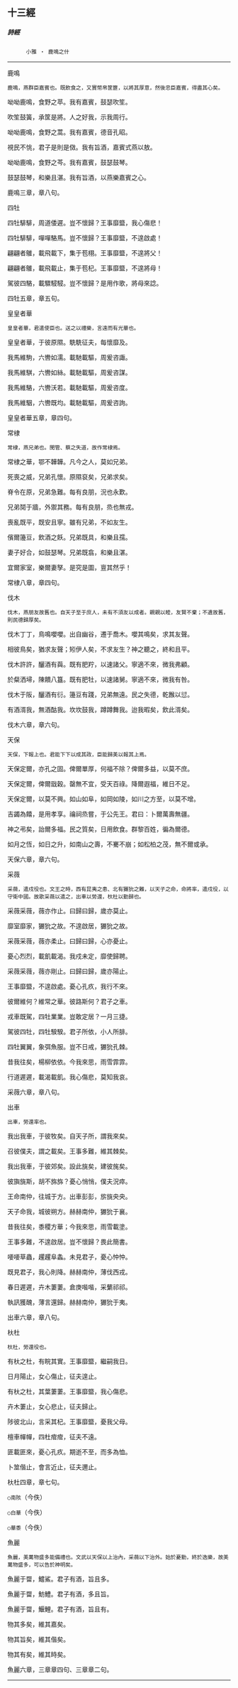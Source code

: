 

## 十三經

##### 詩經
　　　`小雅 ‧ 鹿鳴之什`

* * *

鹿鳴

`鹿鳴，燕群臣嘉賓也。既飲食之，又實幣帛筐篚，以將其厚意，然後忠臣嘉賓，得盡其心矣。 `

呦呦鹿鳴，食野之苹。我有嘉賓，鼓瑟吹笙。

吹笙鼓簧，承筐是將。人之好我，示我周行。

呦呦鹿鳴，食野之蒿。我有嘉賓，德音孔昭。

視民不恌，君子是則是傚。我有旨酒，嘉賓式燕以敖。

呦呦鹿鳴，食野之芩。我有嘉賓，鼓瑟鼓琴。

鼓瑟鼓琴，和樂且湛。我有旨酒，以燕樂嘉賓之心。

鹿鳴三章，章八句。

四牡

四牡騑騑，周道倭遲。豈不懷歸？王事靡盬，我心傷悲！

四牡騑騑，嘽嘽駱馬。豈不懷歸？王事靡盬，不遑啟處！

翩翩者鵻，載飛載下，集于苞栩。王事靡盬，不遑將父！

翩翩者鵻，載飛載止，集于苞杞。王事靡盬，不遑將母！

駕彼四駱，載驟駸駸。豈不懷歸？是用作歌，將母來諗。

四牡五章，章五句。

皇皇者華

`皇皇者華，君遣使臣也。送之以禮樂，言遠而有光華也。`

皇皇者華，于彼原隰。駪駪征夫，每懷靡及。

我馬維駒，六轡如濡。載馳載驅，周爰咨諏。

我馬維騏，六轡如絲。載馳載驅，周爰咨謀。

我馬維駱，六轡沃若。載馳載驅，周爰咨度。

我馬維駰，六轡既均。載馳載驅，周爰咨詢。

皇皇者華五章，章四句。

常棣

`常棣，燕兄弟也。閔管、蔡之失道，故作常棣焉。`

常棣之華，鄂不韡韡。凡今之人，莫如兄弟。

死喪之威，兄弟孔懷。原隰裒矣，兄弟求矣。

脊令在原，兄弟急難。每有良朋，況也永歎。

兄弟鬩于牆，外禦其務。每有良朋，烝也無戎。

喪亂既平，既安且寧。雖有兄弟，不如友生。

儐爾籩豆，飲酒之飫。兄弟既具，和樂且孺。

妻子好合，如鼓瑟琴。兄弟既翕，和樂且湛。

宜爾家室，樂爾妻孥。是究是圖，亶其然乎！

常棣八章，章四句。

伐木

`伐木，燕朋友故舊也。自天子至于庶人，未有不須友以成者。親親以睦，友賢不棄；不遺故舊，則民德歸厚矣。`

伐木丁丁，鳥鳴嚶嚶。出自幽谷，遷于喬木。嚶其鳴矣，求其友聲。

相彼鳥矣，猶求友聲；矧伊人矣，不求友生？神之聽之，終和且平。

伐木許許，釃酒有藇。既有肥羜，以速諸父。寧適不來，微我弗顧。

於粲洒埽，陳饋八簋。既有肥牡，以速諸舅。寧適不來，微我有咎。

伐木于阪，釃酒有衍。籩豆有踐，兄弟無遠。民之失德，乾餱以愆。

有酒湑我，無酒酤我。坎坎鼓我，蹲蹲舞我。迨我暇矣，飲此湑矣。

伐木六章，章六句。

天保

`天保，下報上也。君能下下以成其政，臣能歸美以報其上焉。`

天保定爾，亦孔之固。俾爾單厚，何福不除？俾爾多益，以莫不庶。

天保定爾，俾爾戩穀。罄無不宜，受天百祿。降爾遐福，維日不足。

天保定爾，以莫不興。如山如阜，如岡如陵，如川之方至，以莫不增。

吉蠲為饎，是用孝享。禴祠烝嘗，于公先王。君曰：卜爾萬壽無疆。

神之弔矣，詒爾多福。民之質矣，日用飲食。群黎百姓，徧為爾德。

如月之恆，如日之升，如南山之壽，不騫不崩；如松柏之茂，無不爾或承。

天保六章，章六句。

采薇

`采薇，遣戍役也。文王之時，西有昆夷之患、北有玁狁之難，以天子之命，命將率，遣戍役，以守衛中國。故歌采薇以遣之，出車以勞還，杕杜以勤歸也。`

采薇采薇，薇亦作止。曰歸曰歸，歲亦莫止。

靡室靡家，玁狁之故。不遑啟居，玁狁之故。

采薇采薇，薇亦柔止。曰歸曰歸，心亦憂止。

憂心烈烈，載飢載渴。我戍未定，靡使歸聘。

采薇采薇，薇亦剛止。曰歸曰歸，歲亦陽止。

王事靡盬，不遑啟處。憂心孔疚，我行不來。

彼爾維何？維常之華。彼路斯何？君子之車。

戎車既駕，四牡業業。豈敢定居？一月三捷。

駕彼四牡，四牡騤騤。君子所依，小人所腓。

四牡翼翼，象弭魚服。豈不日戒，玁狁孔棘。

昔我往矣，楊柳依依。今我來思，雨雪霏霏。

行道遲遲，載渴載飢。我心傷悲，莫知我哀。

采薇六章，章八句。

出車

`出車，勞還率也。`

我出我車，于彼牧矣。自天子所，謂我來矣。

召彼僕夫，謂之載矣。王事多難，維其棘矣。

我出我車，于彼郊矣。設此旐矣，建彼旄矣。

彼旟旐斯，胡不旆旆？憂心悄悄，僕夫況瘁。

王命南仲，往城于方。出車彭彭，旂旐央央。

天子命我，城彼朔方。赫赫南仲，玁狁于襄。

昔我往矣，黍稷方華；今我來思，雨雪載塗。

王事多難，不遑啟居。豈不懷歸？畏此簡書。

喓喓草蟲，趯趯阜螽。未見君子，憂心忡忡。

既見君子，我心則降。赫赫南仲，薄伐西戎。

春日遲遲，卉木萋萋。倉庚喈喈，采蘩祁祁。

執訊獲醜，薄言還歸。赫赫南仲，玁狁于夷。

出車六章，章八句。

杕杜

`杕杜，勞還役也。`

有杕之杜，有睆其實。王事靡盬，繼嗣我日。

日月陽止，女心傷止，征夫遑止。

有杕之杜，其葉萋萋。王事靡盬，我心傷悲。

卉木萋止，女心悲止，征夫歸止。

陟彼北山，言采其杞。王事靡盬，憂我父母。

檀車幝幝，四杜痯痯，征夫不遠。

匪載匪來，憂心孔疚。期逝不至，而多為恤。

卜筮偕止，會言近止，征夫邇止。

杕杜四章，章七句。

`○南陔`（今佚）

`○白華`（今佚）

`○華黍`（今佚）

魚麗

`魚麗，美萬物盛多能備禮也。文武以天保以上治內，采薇以下治外。始於憂勤，終於逸樂，故美萬物盛多，可以告於神明矣。`

魚麗于罶，鱨鯊。君子有酒，旨且多。

魚麗于罶，魴鱧。君子有酒，多且旨。

魚麗于罶，鰋鯉。君子有酒，旨且有。

物其多矣，維其嘉矣。

物其旨矣，維其偕矣。

物其有矣，維其時矣。

魚麗六章，三章章四句、三章章二句。

* * *

